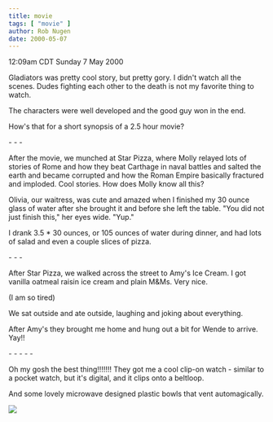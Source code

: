 ```yaml
---
title: movie
tags: [ "movie" ]
author: Rob Nugen
date: 2000-05-07
---
```


<title>Gladiators</title>
<p class=date>12:09am CDT Sunday 7 May 2000</p>

<p>Gladiators was pretty cool story, but pretty gory.  I didn't watch
all the scenes.  Dudes fighting each other to the death is not my
favorite thing to watch.

<p>The characters were well developed and the good guy won in the end.

<p>How's that for a short synopsis of a 2.5 hour movie?

<p>- - - 

<p>After the movie, we munched at Star Pizza, where Molly relayed lots
of stories of Rome and how they beat Carthage in naval battles and
salted the earth and became corrupted and how the Roman Empire
basically fractured and imploded.  Cool stories.  How does Molly know
all this?

<p>Olivia, our waitress, was cute and amazed when I finished my 30
ounce glass of water after she brought it and before she left the
table.  "You did not just finish this," her eyes wide.   "Yup."

<p>I drank 3.5 * 30 ounces, or 105 ounces of water during dinner, and
had lots of salad and even a couple slices of pizza.

<p>- - -

<p>After Star Pizza, we walked across the street to Amy's Ice Cream.
I got vanilla oatmeal raisin ice cream and plain M&Ms.  Very nice.

<p>(I am so tired)

<p>We sat outside and ate outside, laughing and joking about everything.

<p>After Amy's they brought me home and hung out a bit for Wende to arrive.  Yay!!

<p>- - - - -

<p>Oh my gosh the best thing!!!!!!!  They got me a cool clip-on watch - similar to a pocket watch, but it's digital, and it clips onto a beltloop.

<p>And some lovely microwave designed plastic bowls that vent automagically.

<p><img src='/images/rob/wL-ROB.gif'>

